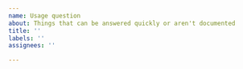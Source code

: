 ```yaml
---
name: Usage question
about: Things that can be answered quickly or aren't documented
title: ''
labels: ''
assignees: ''

---
```



